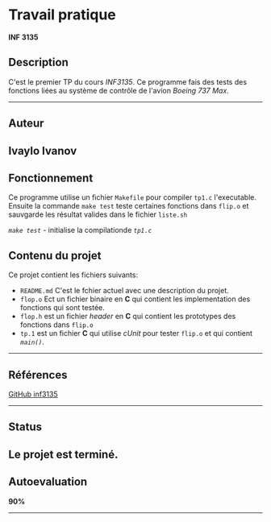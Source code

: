 # Travail pratique 

 **INF 3135**

## Description

  C'est le premier TP du cours _INF3135_. Ce programme fais 
  des tests des fonctions liées au système de contrôle de l'avion _Boeing_ _737_ _Max_.
   
---
## Auteur

**Ivaylo Ivanov**
---
## Fonctionnement

  Ce programme utilise un fichier `Makefile` pour compiler `tp1.c` l'executable.
  Ensuite la commande `make test` teste certaines fonctions dans `flip.o` et sauvgarde les
  résultat valides dans le fichier `liste.sh`

  _`make test`_ - initialise la compilationde _`tp1.c`_

## Contenu du projet

  Ce projet contient les fichiers suivants:
  * `README.md` C'est le fchier actuel avec une description du projet.
  * `flop.o` Ect un fichier binaire en **C** qui contient les implementation des fonctions
  qui sont testée.
  * `flop.h` est un fichier _header_ en **C** qui contient les prototypes des fonctions dans `flip.o`
  * `tp.1` est un fichier **C** qui utilise _cUnit_ pour tester `flip.o` et qui contient _`main()`_.

---
## Références

 [GitHub inf3135](https://github.com/guyfrancoeur/INF3135_H2020)

---
## Status

 Le projet est terminé.
---
## Autoevaluation

 **90%**

---
